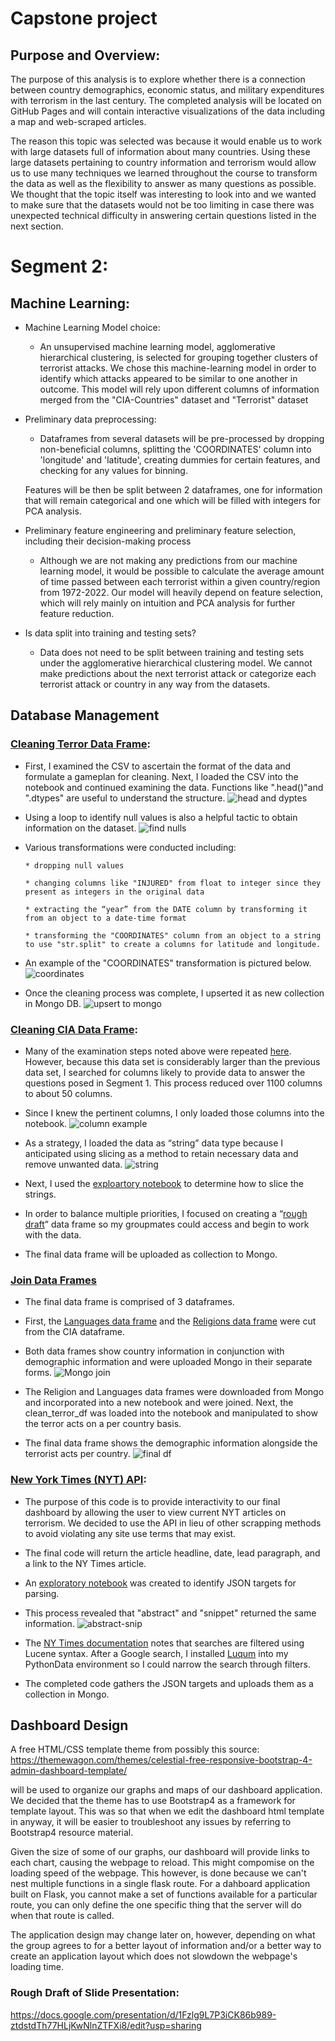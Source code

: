 # Capstone project

## Purpose and Overview:
The purpose of this analysis is to explore whether there is a connection between country demographics, economic status, and military expenditures with terrorism in the last century. The completed analysis will be located on GitHub Pages and will contain interactive visualizations of the data including a map and web-scraped articles.

The reason this topic was selected was because it would enable us to work with large datasets full of information about many countries. Using these large datasets pertaining to country information and terrorism would allow us to use many techniques we learned throughout the course to transform the data as well as the flexibility to answer as many questions as possible. We thought that the topic itself was interesting to look into and we wanted to make sure that the datasets would not be too limiting in case there was unexpected technical difficulty in answering certain questions listed in the next section.

# Segment 2:

## Machine Learning:

* Machine Learning Model choice:
    * An unsupervised machine learning model, agglomerative hierarchical clustering, is selected for grouping together clusters of terrorist attacks. We chose this machine-learning model in order to identify which attacks appeared to be similar to one another in outcome. This model will rely upon different columns of information merged from the "CIA-Countries" dataset and "Terrorist" dataset 

* Preliminary data preprocessing:
    * Dataframes from several datasets will be pre-processed by dropping non-beneficial columns, splitting the 'COORDINATES' column into 'longitude' and 'latitude', creating dummies for certain features, and checking for any values for binning.

    Features will be then be split between 2 dataframes, one for information that will remain categorical and one which will be filled with integers for PCA analysis.

* Preliminary feature engineering and preliminary feature selection, including their decision-making process
    * Although we are not making any predictions from our machine learning model, it would be possible to calculate the average amount of time passed between  each terrorist within a given country/region from 1972-2022. Our model will heavily depend on feature selection, which will rely mainly on intuition and PCA analysis for further feature reduction.

* Is data split into training and testing sets?
    * Data does not need to be split between training and testing sets under the agglomerative hierarchical clustering model. We cannot make predictions about the next terrorist attack or categorize each terrorist attack or country in any way from the datasets. 

## Database Management

### [Cleaning Terror Data Frame](https://github.com/namin1993/Capstone_Project/blob/Lauren_week_2/cleaning_terror_df.ipynb): 

* First, I examined the CSV to ascertain the format of the data and formulate a gameplan for cleaning.  Next, I loaded the CSV into the notebook and continued examining the data.  Functions like ".head()"and ".dtypes" are useful to understand the structure.
![head and dyptes](https://github.com/namin1993/Capstone_Project/blob/Lauren_week_2/lauren_resources_week_2/head%20and%20dytpes.png)

* Using a loop to identify null values is also a helpful tactic to obtain information on the dataset.
![find nulls](https://github.com/namin1993/Capstone_Project/blob/Lauren_week_2/lauren_resources_week_2/find%20nulls.png)

* Various transformations were conducted including:

      * dropping null values
			
      * changing columns like "INJURED" from float to integer since they present as integers in the original data
         
      * extracting the “year” from the DATE column by transforming it from an object to a date-time format 
        
      * transforming the "COORDINATES" column from an object to a string to use "str.split" to create a columns for latitude and longitude.   
                      
* An example of the "COORDINATES" transformation is pictured below.
![coordinates](https://github.com/namin1993/Capstone_Project/blob/Lauren_week_2/lauren_resources_week_2/coordinates.png)

* Once the cleaning process was complete, I upserted it as new collection in Mongo DB.
![upsert to mongo](https://github.com/namin1993/Capstone_Project/blob/Lauren_week_2/lauren_resources_week_2/upsert%20to%20mongo.png)


### [Cleaning CIA Data Frame](https://github.com/namin1993/Capstone_Project/blob/Lauren_week_2/segment_2_data_clean/clean_cia_v5.ipynb):

* Many of the examination steps noted above were repeated [here](https://github.com/namin1993/Capstone_Project/blob/Lauren_week_2/segment_2_data_clean/clean_cia_df_explore.ipynb). However, because this data set is considerably larger than the previous data set, I searched for columns likely to provide data to answer the questions posed in Segment 1.  This process reduced over 1100 columns to about 50 columns.

* Since I knew the pertinent columns,  I only loaded those columns into the notebook.
![column example]( https://github.com/namin1993/Capstone_Project/blob/Lauren_week_2/lauren_resources_week_2/cia%20column%20names.png)

* As a strategy, I loaded the data as “string” data type because I anticipated using slicing as a method to retain necessary data and remove unwanted data.
![string]( https://github.com/namin1993/Capstone_Project/blob/Lauren_week_2/lauren_resources_week_2/loaded%20as%20string.png)

* Next, I used the [exploartory notebook](https://github.com/namin1993/Capstone_Project/blob/Lauren_week_2/segment_2_data_clean/clean_cia_df_explore.ipynb) to determine how to slice the strings.

* In order to balance multiple priorities, I focused on creating a “[rough draft](https://github.com/namin1993/Capstone_Project/blob/Lauren_week_2/segment_2_data_clean/first_pass_clean_cia.csv)” data frame so my groupmates could access and begin to work with the data.

* The final data frame will be uploaded as collection to Mongo.  

### [Join Data Frames](https://github.com/namin1993/Capstone_Project/blob/Lauren_week_2/segment_2_join_dfs/cia_join_lang_relig.ipynb)

* The final data frame is comprised of 3 dataframes.

* First, the [Languages data frame](https://github.com/namin1993/Capstone_Project/blob/Lauren_week_2/segment_2_join_dfs/cia_language.ipynb) and the [Religions data frame](https://github.com/namin1993/Capstone_Project/blob/Lauren_week_2/segment_2_join_dfs/cia_religion.ipynb) were cut from the CIA dataframe.  

* Both data frames show country information in conjunction with demographic information and   were uploaded Mongo in their separate forms.
![Mongo join](https://github.com/namin1993/Capstone_Project/blob/Lauren_week_2/lauren_resources_week_2/mongo_join.png)

* The Religion and Languages data frames were downloaded from Mongo and incorporated into a new notebook and were joined.  Next, the clean_terror_df was loaded into the notebook and manipulated to show the terror acts on a per country basis.   

* The final data frame shows the demographic information alongside the terrorist acts per country.
![final df](https://github.com/namin1993/Capstone_Project/blob/Lauren_week_2/lauren_resources_week_2/join%20df%20example.png)



### [New York Times (NYT) API](https://github.com/namin1993/Capstone_Project/blob/Lauren_week_2/segment_2_api/nyt_api_v_final.ipynb):

*  The purpose of this code is to provide interactivity to our final dashboard by allowing the user to view current NYT articles on terrorism.  We decided to use the API in lieu of other scrapping methods to avoid violating any site use terms that may exist. 

* The final code will return the article headline, date, lead paragraph, and a link to the NY Times article.

* An [exploratory notebook](https://github.com/namin1993/Capstone_Project/blob/Lauren_week_2/segment_2_api/nyt_api_explore_json.ipynb) was created to identify JSON targets for parsing.

* This process revealed that "abstract" and "snippet" returned the same information.
![abstract-snip](https://github.com/namin1993/Capstone_Project/blob/Lauren_week_2/lauren_resources_week_2/abstract%20and%20snippet.png)

* The [NY Times documentation](https://developer.nytimes.com/docs/articlesearch-product/1/overview) notes that searches are filtered using Lucene syntax. After a Google search, I installed [Luqum](https://luqum.readthedocs.io/en/latest/about.html) into my PythonData environment so I could narrow the search through filters.

* The completed code gathers the JSON targets and uploads them as a collection in Mongo.

## Dashboard Design

A free HTML/CSS template theme from possibly this source: https://themewagon.com/themes/celestial-free-responsive-bootstrap-4-admin-dashboard-template/

will be used to organize our graphs and maps of our dashboard application. We decided that the theme has to use Bootstrap4 as a framework for template layout. This was so that when we edit the dashboard html template in anyway, it will be easier to troubleshoot any issues by referring to Bootstrap4 resource material.

Given the size of some of our graphs, our dashboard will provide links to each chart, causing the webpage to reload. This might compomise on the loading speed of the webpage. This however, is done because we can't nest multiple functions in a single flask route. For a dahboard application built on Flask, you cannot make a set of functions available for a particular route, you can only define the one specific thing that the server will do when that route is called. 

The application design may change later on, however, depending on what the group agrees to for a better layout of information and/or a better way to create an application layout which does not slowdown the webpage's loading time.

### Rough Draft of Slide Presentation:
https://docs.google.com/presentation/d/1Fzlg9L7P3iCK86b989-ztdstdTh77HLjKwNlnZTFXi8/edit?usp=sharing
